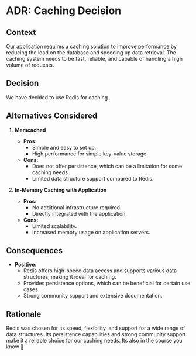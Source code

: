 # ADR: Caching Decision

## Context
Our application requires a caching solution to improve performance by reducing the load on the database and speeding up data retrieval. The caching system needs to be fast, reliable, and capable of handling a high volume of requests.

## Decision
We have decided to use Redis for caching.

## Alternatives Considered
1. **Memcached**
   - **Pros:**
     - Simple and easy to set up.
     - High performance for simple key-value storage.
   - **Cons:**
     - Does not offer persistence, which can be a limitation for some caching needs.
     - Limited data structure support compared to Redis.

2. **In-Memory Caching with Application**
   - **Pros:**
     - No additional infrastructure required.
     - Directly integrated with the application.
   - **Cons:**
     - Limited scalability.
     - Increased memory usage on application servers.

## Consequences
- **Positive:**
  - Redis offers high-speed data access and supports various data structures, making it ideal for caching.
  - Provides persistence options, which can be beneficial for certain use cases.
  - Strong community support and extensive documentation.

## Rationale
Redis was chosen for its speed, flexibility, and support for a wide range of data structures. Its persistence capabilities and strong community support make it a reliable choice for our caching needs. Its also in the course you know 🐀

